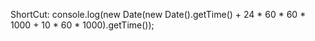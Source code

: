 ShortCut: console.log(new Date(new Date().getTime() + 24 * 60 * 60 * 1000 + 10 * 60 * 1000).getTime());
